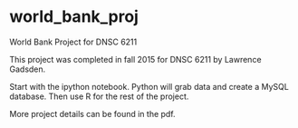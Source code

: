 # world_bank_proj
World Bank Project for DNSC 6211

This project was completed in fall 2015 for DNSC 6211 by Lawrence Gadsden. 

Start with the ipython notebook. Python will grab data and create a MySQL database. Then use R for the rest of the project.

More project details can be found in the pdf. 

